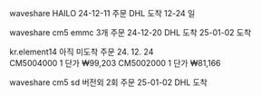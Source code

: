 

waveshare HAILO  24-12-11 주문 DHL 도착 12-24 일

waveshare cm5 emmc 3개  주문 24-12-20  DHL 도착 25-01-02 도착

kr.element14 아직 미도착 주문 24. 12. 24   
CM5004000 1 단가 ₩99,203
CM5002000 1 단가 ₩81,166


waveshare cm5 sd 버전외 2회 주문 25-01-02  DHL 도착 
